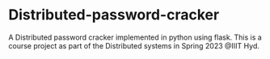 # Distributed-password-cracker
A Distributed password cracker implemented in python using flask. This is a course project as part of the Distributed systems in Spring 2023 @IIIT Hyd.
